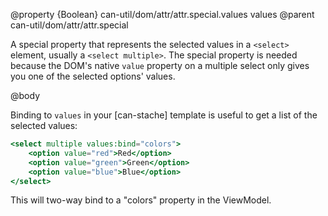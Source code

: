@property {Boolean} can-util/dom/attr/attr.special.values values
@parent can-util/dom/attr/attr.special

A special property that represents the selected values in a `<select>` element, usually a `<select multiple>`. The special property is needed because the DOM's native `value` property on a multiple select only gives you one of the selected options' values.

@body

Binding to `values` in your [can-stache] template is useful to get a list of the selected values:

```handlebars
<select multiple values:bind="colors">
	<option value="red">Red</option>
	<option value="green">Green</option>
	<option value="blue">Blue</option>
</select>
```

This will two-way bind to a "colors" property in the ViewModel.
